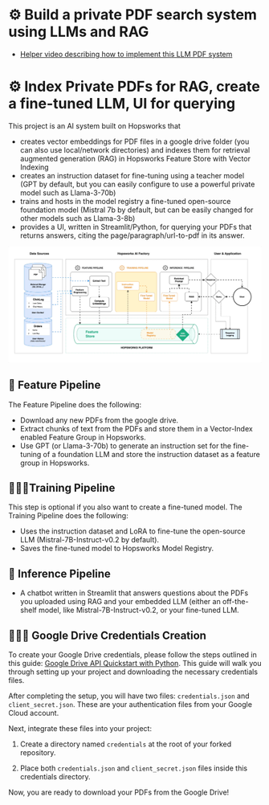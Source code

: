 # ⚙️ Build a private PDF search system using LLMs and RAG  
  * [Helper video describing how to implement this LLM PDF system](https://www.youtube.com/watch?v=8YDANJ4Gbis) 

# ⚙️ Index Private PDFs for RAG, create a fine-tuned LLM, UI for querying

This project is an AI system built on Hopsworks that
  * creates vector embeddings for PDF files in a google drive folder (you can also use local/network directories) and indexes them for retrieval augmented generation (RAG) in Hopsworks Feature Store with Vector Indexing
  * creates an instruction dataset for fine-tuning using a teacher model (GPT by default, but you can easily configure to use a powerful private model such as Llama-3-70b)
  * trains and hosts in the model registry a fine-tuned open-source foundation model (Mistral 7b by default, but can be easily changed for other models such as Llama-3-8b)
  * provides a UI, written in Streamlit/Python, for querying your PDFs that returns answers, citing the page/paragraph/url-to-pdf in its answer.

![Hopsworks Architecture for Private PDFs Indexed for LLMs](../..//images/llm-pdfs-architecture.gif)

## 📖 Feature Pipeline
The Feature Pipeline does the following:

 * Download any new PDFs from the google drive.
 * Extract chunks of text from the PDFs and store them in a Vector-Index enabled Feature Group in Hopsworks.
 * Use GPT (or Llama-3-70b) to generate an instruction set for the fine-tuning of a foundation LLM and store the instruction dataset as a feature group in Hopsworks.

## 🏃🏻‍♂️Training Pipeline
This step is optional if you also want to create a fine-tuned model. 
The Training Pipeline does the following:

 * Uses the instruction dataset and LoRA to fine-tune the open-source LLM (Mistral-7B-Instruct-v0.2 by default).
 * Saves the fine-tuned model to Hopsworks Model Registry.

## 🚀 Inference Pipeline
* A chatbot written in Streamlit that answers questions about the PDFs you uploaded using RAG and your embedded LLM (either an off-the-shelf model, like Mistral-7B-Instruct-v0.2, or your fine-tuned LLM.

## 🕵🏻‍♂️ Google Drive Credentials Creation

To create your Google Drive credentials, please follow the steps outlined in this guide: [Google Drive API Quickstart with Python](https://developers.google.com/drive/api/quickstart/python). This guide will walk you through setting up your project and downloading the necessary credentials files.

After completing the setup, you will have two files: `credentials.json` and `client_secret.json`. These are your authentication files from your Google Cloud account.

Next, integrate these files into your project:

1. Create a directory named `credentials` at the root of your forked repository.

2. Place both `credentials.json` and `client_secret.json` files inside this credentials directory.

Now, you are ready to download your PDFs from the Google Drive!


